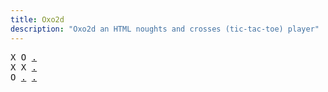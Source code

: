 ```yaml
---
title: Oxo2d 
description: "Oxo2d an HTML noughts and crosses (tic-tac-toe) player"
---
```


<pre class="oxo2d">
X O <a href="../9m/">.</a>
X X <a href="../9r/">.</a>
O <a href="../9v/">.</a> <a href="../9w/">.</a>
</pre>
